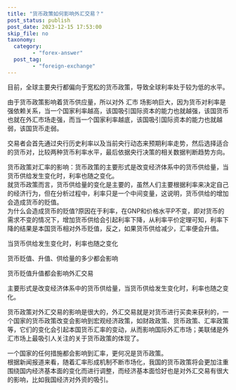 ```yaml
---
title: "货币政策如何影响外汇交易？"
post_status: publish
post_date: 2023-12-15 17:53:00
skip_file: no
taxonomy:
  category:
        - "forex-answer"
  post_tag:
        - "foreign-exchange"
---
```


目前，全球主要央行都偏向于宽松的货币政策，导致全球利率处于较为低的水平。

由于货币政策影响着货币供应量，所以对外 汇市 场影响巨大，因为货币对利率是强依赖关系，当一个国家利率越高，该国吸引国际资本的能力也就越强，该国货币也就在外汇市场走强，而当一个国家利率越底，该国吸引国际资本的能力也就越弱，该国货币走弱。

交易者会首先通过央行历史利率以及当前央行动态来预期利率走势，然后选择适合的货币对，比较两种货币利率水平，最后依据央行决策的相关数据判断趋势方向。

货币政策对汇率的影响：货币政策的主要形式是改变经济体系中的货币供给量，当货币供给发生变化时，利率也随之变化。  
就货币政策而言，货币供给量的变化是主要的，虽然人们主要根据利率来决定自己的经济行为，但在分析过程中，利率只是一个中间变量，这说明，货币供给的增加会造成货币的贬值。  
为什么会造成货币的贬值?原因在于利率，在GNP和价格水平P不变，即对货币的需求不变的情况下，增加货币供给会引起利率下降，从利率平价定理可知，利率下降的结果是本国货币相对外币贬值，反之，如果货币供给减少，汇率便会升值。

当货币供给发生变化时，利率也随之变化

货币贬值、升值、供给量的多少都会影响

货币贬值升值都会影响外汇交易

主要形式是改变经济体系中的货币供给量，当货币供给发生变化时，利率也随之变化。

货币政策对外汇交易的影响是很大的，外汇交易就是对货币进行买卖来获利的，一个国家的货币政策改变会影响到宏观经济政策，如财政政策、货币政策、汇率政策等，它们的变化会引起本国货币汇率的变动，从而影响国际外汇市场；美联储是外汇市场上最吸引人关注的关于货币政策的体现了。

一个国家的任何措施都会影响到汇率，更何况是货币政策。  
根据新闻报道来看，随着汇率形成机制不断市场化，我国的货币政策将会更加注重围绕国内经济基本面的变化而进行调整，而经济基本面恰好也是对外汇交易有很大的影响，比如我国经济对外资的吸引。
